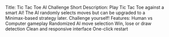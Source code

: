 Title:
Tic Tac Toe AI Challenge
Short Description:
Play Tic Tac Toe against a smart AI! The AI randomly selects moves but can be upgraded to a Minimax-based strategy later. Challenge yourself!
Features:
Human vs Computer gameplay
Randomized AI move selection
Win, lose or draw detection
Clean and responsive interface
One-click restart